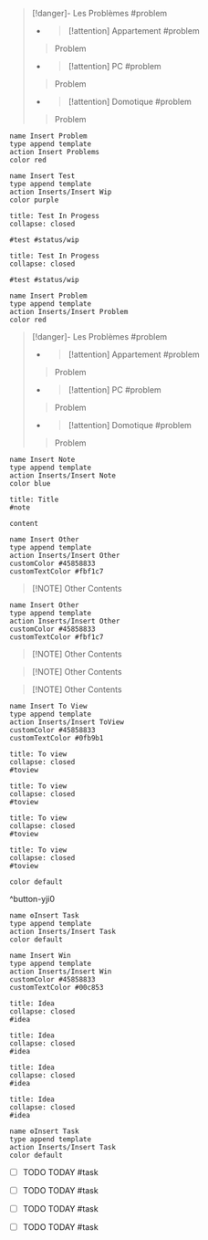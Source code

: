 
> [!danger]- Les Problèmes
> #problem 
> 
> - 
>   > [!attention] Appartement
>   > #problem 
> > Problem
> - 
>   > [!attention] PC
>   > #problem 
> > Problem
> - 
>   > [!attention] Domotique
>   > #problem 
> > Problem
> 

```button
name Insert Problem
type append template
action Insert Problems
color red
```




```button
name Insert Test
type append template
action Inserts/Insert Wip
color purple
```

```ad-example
title: Test In Progess
collapse: closed

#test #status/wip  

```


```ad-example
title: Test In Progess
collapse: closed

#test #status/wip  

```




```button
name Insert Problem
type append template
action Inserts/Insert Problem
color red
```

> [!danger]- Les Problèmes
> #problem 
> 
> - 
>   > [!attention] Appartement
>   > #problem 
> > Problem
> - 
>   > [!attention] PC
>   > #problem 
> > Problem
> - 
>   > [!attention] Domotique
>   > #problem 
> > Problem
> 


```button
name Insert Note
type append template
action Inserts/Insert Note
color blue
```

```ad-note
title: Title
#note

content 
```


```button
name Insert Other
type append template
action Inserts/Insert Other
customColor #45858833
customTextColor #fbf1c7
```

> [!NOTE] Other
> Contents



```button
name Insert Other
type append template
action Inserts/Insert Other
customColor #45858833
customTextColor #fbf1c7
```

> [!NOTE] Other
> Contents

> [!NOTE] Other
> Contents

> [!NOTE] Other
> Contents


```button
name Insert To View
type append template
action Inserts/Insert ToView
customColor #45858833
customTextColor #0fb9b1
```

```ad-hint
title: To view
collapse: closed
#toview 

```

```ad-hint
title: To view
collapse: closed
#toview 

```

```ad-hint
title: To view
collapse: closed
#toview 

```

```ad-hint
title: To view
collapse: closed
#toview 

```

```button
color default
```
^button-yji0




```button
name ⚙️Insert Task
type append template
action Inserts/Insert Task
color default
```




```button
name Insert Win
type append template
action Inserts/Insert Win
customColor #45858833
customTextColor #00c853
```

```ad-attention
title: Idea
collapse: closed
#idea

```

```ad-attention
title: Idea
collapse: closed
#idea

```

```ad-attention
title: Idea
collapse: closed
#idea 

```

```ad-attention
title: Idea
collapse: closed
#idea 

```


```button
name ⚙️Insert Task
type append template
action Inserts/Insert Task
color default
```

- [ ] TODO TODAY #task  

- [ ] TODO TODAY #task  

- [ ] TODO TODAY #task  

- [ ] TODO TODAY #task  





